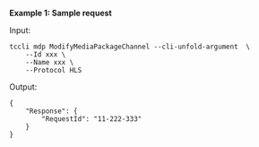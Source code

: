 **Example 1: Sample request**



Input: 

```
tccli mdp ModifyMediaPackageChannel --cli-unfold-argument  \
    --Id xxx \
    --Name xxx \
    --Protocol HLS
```

Output: 
```
{
    "Response": {
        "RequestId": "11-222-333"
    }
}
```

